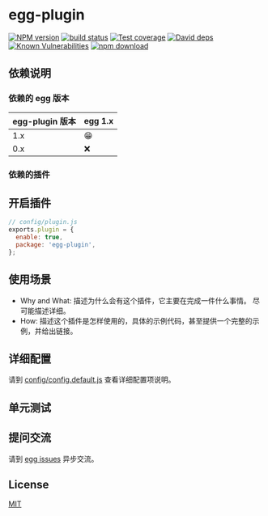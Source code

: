# egg-plugin

[![NPM version][npm-image]][npm-url]
[![build status][travis-image]][travis-url]
[![Test coverage][codecov-image]][codecov-url]
[![David deps][david-image]][david-url]
[![Known Vulnerabilities][snyk-image]][snyk-url]
[![npm download][download-image]][download-url]

[npm-image]: https://img.shields.io/npm/v/egg-plugin.svg?style=flat-square
[npm-url]: https://npmjs.org/package/egg-plugin
[travis-image]: https://img.shields.io/travis/eggjs/egg-plugin.svg?style=flat-square
[travis-url]: https://travis-ci.org/eggjs/egg-plugin
[codecov-image]: https://img.shields.io/codecov/c/github/eggjs/egg-plugin.svg?style=flat-square
[codecov-url]: https://codecov.io/github/eggjs/egg-plugin?branch=master
[david-image]: https://img.shields.io/david/eggjs/egg-plugin.svg?style=flat-square
[david-url]: https://david-dm.org/eggjs/egg-plugin
[snyk-image]: https://snyk.io/test/npm/egg-plugin/badge.svg?style=flat-square
[snyk-url]: https://snyk.io/test/npm/egg-plugin
[download-image]: https://img.shields.io/npm/dm/egg-plugin.svg?style=flat-square
[download-url]: https://npmjs.org/package/egg-plugin

<!--
Description here.
-->

## 依赖说明

### 依赖的 egg 版本

egg-plugin 版本 | egg 1.x
--- | ---
1.x | 😁
0.x | ❌

### 依赖的插件
<!--

如果有依赖其它插件，请在这里特别说明。如

- security
- multipart

-->

## 开启插件

```js
// config/plugin.js
exports.plugin = {
  enable: true,
  package: 'egg-plugin',
};
```

## 使用场景

- Why and What: 描述为什么会有这个插件，它主要在完成一件什么事情。
尽可能描述详细。
- How: 描述这个插件是怎样使用的，具体的示例代码，甚至提供一个完整的示例，并给出链接。

## 详细配置

请到 [config/config.default.js](config/config.default.js) 查看详细配置项说明。

## 单元测试

<!-- 描述如何在单元测试中使用此插件，例如 schedule 如何触发。无则省略。-->

## 提问交流

请到 [egg issues](https://github.com/eggjs/egg/issues) 异步交流。

## License

[MIT](LICENSE)
